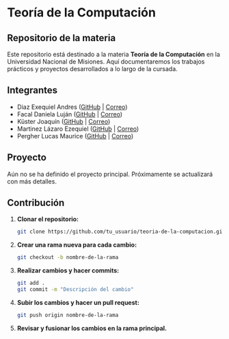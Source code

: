# Teoría de la Computación 

## Repositorio de la materia
Este repositorio está destinado a la materia **Teoría de la Computación** en la Universidad Nacional de Misiones. Aquí documentaremos los trabajos prácticos y proyectos desarrollados a lo largo de la cursada.

## Integrantes
- Diaz Exequiel Andres ([GitHub](https://github.com/exequieldev) | [Correo](mailto:exequielandresdiaz@gmail.com))
- Facal Daniela Luján ([GitHub](https://github.com/LujanDanielaFacal) | [Correo](mailto:facallujan@gmail.com))
- Küster Joaquín ([GitHub](https://github.com/joaquinkuster) | [Correo](mailto:joaquinkuster3000@gmail.com))
- Martinez Lázaro Ezequiel ([GitHub](https://github.com/lazamartinez) | [Correo](mailto:lazamartinez1999@gmail.com))
- Pergher Lucas Maurice ([GitHub](https://github.com/LucasMPergher) | [Correo](mailto:lucasperghersier@gmail.com))


## Proyecto
Aún no se ha definido el proyecto principal. Próximamente se actualizará con más detalles.

## Contribución
1. **Clonar el repositorio:**
   ```sh
   git clone https://github.com/tu_usuario/teoria-de-la-computacion.git
   ```
2. **Crear una rama nueva para cada cambio:**
   ```sh
   git checkout -b nombre-de-la-rama
   ```
3. **Realizar cambios y hacer commits:**
   ```sh
   git add .
   git commit -m "Descripción del cambio"
   ```
4. **Subir los cambios y hacer un pull request:**
   ```sh
   git push origin nombre-de-la-rama
   ```
5. **Revisar y fusionar los cambios en la rama principal.**

